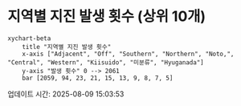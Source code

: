 # 지역별 지진 발생 횟수 (상위 10개)

```mermaid
xychart-beta
    title "지역별 지진 발생 횟수"
    x-axis ["Adjacent", "Off", "Southern", "Northern", "Noto,", "Central", "Western", "Kiisuido", "미분류", "Hyuganada"]
    y-axis "발생 횟수" 0 --> 2061
    bar [2059, 94, 23, 21, 15, 13, 9, 8, 7, 5]
```

업데이트 시간: 2025-08-09 15:03:53
